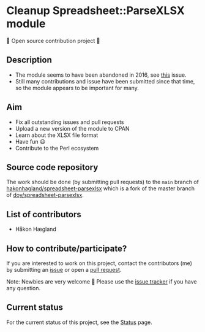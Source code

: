 # Cleanup Spreadsheet::ParseXLSX module

:camel: Open source contribution project :camel:

## Description
- The module seems to have been abandoned in 2016, see [this](https://github.com/doy/spreadsheet-parsexlsx/issues/97) issue.
- Still many contributions and issue have been submitted since that time, so the
module appears to be important for many.


## Aim

- Fix all outstanding issues and pull requests
- Upload a new version of the module to CPAN
- Learn about the XLSX file format
- Have fun :smiley:
- Contribute to the Perl ecosystem

## Source code repository

The work should be done (by submitting pull requests)
to the `main` branch
of
[hakonhagland/spreadsheet-parsexlsx](https://github.com/hakonhagland/spreadsheet-parsexlsx) which
is a fork of the master branch
of [doy/spreadsheet-parsexlsx](https://github.com/doy/spreadsheet-parsexlsx).

## List of contributors

- Håkon Hægland

## How to contribute/participate?

If you are interested to work on this project, contact the
contributors (me) by submitting an [issue](https://github.com/hakonhagland/parse-xlsx-project/issues) or open a [pull request](https://github.com/hakonhagland/parse-xlsx-project/pulls).

Note: Newbies are very welcome :baby: Please use
the
[issue tracker](https://github.com/hakonhagland/parse-xlsx-project/issues) if
you have any question.

## Current status

For the current status of this project, see the [Status](Status.md) page.
